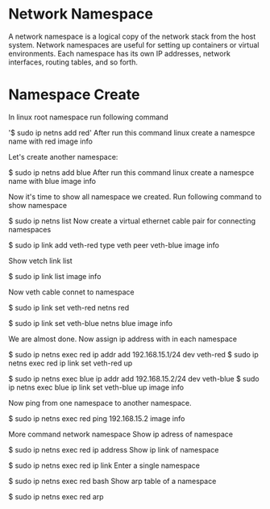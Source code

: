 # Network Namespace

A network namespace is a logical copy of the network stack from the host system. Network namespaces are useful for setting up containers or virtual environments. Each namespace has its own IP addresses, network interfaces, routing tables, and so forth.

# Namespace Create
In linux root namespace run following command

'$ sudo ip netns add red'
After run this command linux create a namespce name with red image info

Let's create another namespace:

$ sudo ip netns add blue
After run this command linux create a namespce name with blue image info

Now it's time to show all namespace we created. Run following command to show namespace

$ sudo ip netns list
Now create a virtual ethernet cable pair for connecting namespaces

$ sudo ip link add veth-red type veth peer veth-blue
image info

Show vetch link list

$ sudo ip link list
image info

Now veth cable connet to namespace

$ sudo ip link set veth-red netns red

$ sudo ip link set veth-blue netns blue
image info

We are almost done. Now assign ip address with in each namespace

$ sudo ip netns exec red ip addr add 192.168.15.1/24 dev veth-red
$ sudo ip netns exec red ip link set veth-red up

$ sudo ip netns exec blue ip addr add 192.168.15.2/24 dev veth-blue
$ sudo ip netns exec blue ip link set veth-blue up
image info

Now ping from one namespace to another namespace.

$ sudo ip netns exec red ping 192.168.15.2
image info

More command network namespace
Show ip adress of namespace

$ sudo ip netns exec red ip address
Show ip link of namespace

$ sudo ip netns exec red ip link
Enter a single namespace

$ sudo ip netns exec red bash
Show arp table of a namespace

$ sudo ip netns exec red arp
